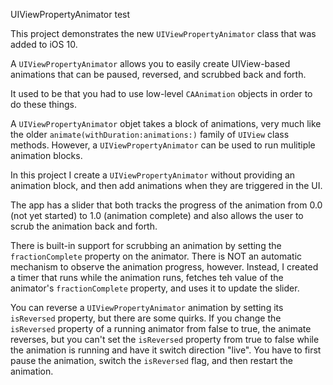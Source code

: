 UIViewPropertyAnimator test

This project demonstrates the new `UIViewPropertyAnimator` class that was added to iOS 10.

A `UIViewPropertyAnimator` allows you to easily create UIView-based animations that can be paused, reversed, and scrubbed back and forth. 

It used to be that you had to use low-level `CAAnimation` objects in order to do these things.

A `UIViewPropertyAnimator` objet takes a block of animations, very much like the older `animate(withDuration:animations:)` family of `UIView` class methods. However, a `UIViewPropertyAnimator` can be used to run mulitiple animation blocks.

In this project I create a `UIViewPropertyAnimator` without providing an animation block, and then add animations when they are triggered in the UI.

The app has a slider that both tracks the progress of the animation from 0.0 (not yet started) to 1.0 (animation complete) and also allows the user to scrub the animation back and forth.

There is built-in support for scrubbing an animation by setting the `fractionComplete` property on the animator. There is NOT an automatic mechanism to observe the animation progress, however. Instead, I created a timer that runs while the animation runs, fetches teh value of the animator's `fractionComplete` property, and uses it to update the slider.

You can reverse a `UIViewPropertyAnimator` animation by setting its `isReversed` property, but there are some quirks. If you change the `isReversed` property of a running animator from false to true, the animate reverses, but you can't set the `isReversed` property from true to false while the animation is running and have it switch direction "live". You have to first pause the animation, switch the `isReversed` flag, and then restart the animation.